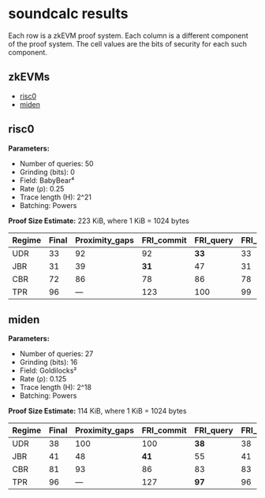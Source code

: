 # soundcalc results

Each row is a zkEVM proof system.
Each column is a different component of the proof system.
The cell values are the bits of security for each such component.

## zkEVMs
- [risc0](#risc0)
- [miden](#miden)

## risc0

**Parameters:**
- Number of queries: 50
- Grinding (bits): 0
- Field: BabyBear⁴
- Rate (ρ): 0.25
- Trace length (H): 2^21
- Batching: Powers

<b>Proof Size Estimate:</b> 223 KiB, where 1 KiB = 1024 bytes

Regime | Final | Proximity_gaps | FRI_commit | FRI_query | FRI_final | ALI | DEEP | PLONK | PLOOKUP
--- | --- | --- | --- | --- | --- | --- | --- | --- | ---
UDR | 33 | 92 | 92 | **33** | 33 | 115 | 100 | 98 | 96
JBR | 31 | 39 | **31** | 47 | 31 | 110 | 95 | 98 | 96
CBR | 72 | 86 | 78 | 86 | 78 | 88 | **72** | 98 | 96
TPR | 96 | — | 123 | 100 | 99 | — | — | 98 | **96**

## miden

**Parameters:**
- Number of queries: 27
- Grinding (bits): 16
- Field: Goldilocks²
- Rate (ρ): 0.125
- Trace length (H): 2^18
- Batching: Powers

<b>Proof Size Estimate:</b> 114 KiB, where 1 KiB = 1024 bytes

Regime | Final | Proximity_gaps | FRI_commit | FRI_query | FRI_final | ALI | DEEP | PLONK | PLOOKUP
--- | --- | --- | --- | --- | --- | --- | --- | --- | ---
UDR | 38 | 100 | 100 | **38** | 38 | 121 | 106 | 106 | 105
JBR | 41 | 48 | **41** | 55 | 41 | 115 | 101 | 106 | 105
CBR | 81 | 93 | 86 | 83 | 83 | 96 | **81** | 106 | 105
TPR | 96 | — | 127 | **97** | 96 | — | — | 106 | 105
